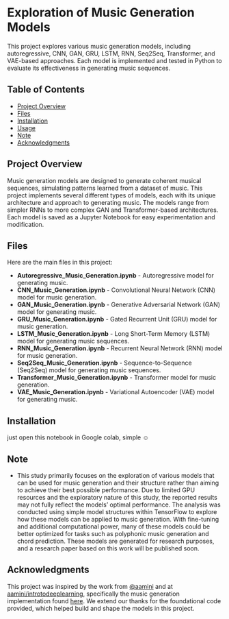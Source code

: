 # Exploration of Music Generation Models

This project explores various music generation models, including autoregressive, CNN, GAN, GRU, LSTM, RNN, Seq2Seq, Transformer, and VAE-based approaches. Each model is implemented and tested in Python to evaluate its effectiveness in generating music sequences. 

## Table of Contents
- [Project Overview](#project-overview)
- [Files](#files)
- [Installation](#installation)
- [Usage](#usage)
- [Note](#note)
- [Acknowledgments](#acknowledgments)

## Project Overview

Music generation models are designed to generate coherent musical sequences, simulating patterns learned from a dataset of music. This project implements several different types of models, each with its unique architecture and approach to generating music. The models range from simpler RNNs to more complex GAN and Transformer-based architectures. Each model is saved as a Jupyter Notebook for easy experimentation and modification.

## Files

Here are the main files in this project:

- **Autoregressive_Music_Generation.ipynb** - Autoregressive model for generating music.
- **CNN_Music_Generation.ipynb** - Convolutional Neural Network (CNN) model for music generation.
- **GAN_Music_Generation.ipynb** - Generative Adversarial Network (GAN) model for generating music.
- **GRU_Music_Generation.ipynb** - Gated Recurrent Unit (GRU) model for music generation.
- **LSTM_Music_Generation.ipynb** - Long Short-Term Memory (LSTM) model for generating music sequences.
- **RNN_Music_Generation.ipynb** - Recurrent Neural Network (RNN) model for music generation.
- **Seq2Seq_Music_Generation.ipynb** - Sequence-to-Sequence (Seq2Seq) model for generating music sequences.
- **Transformer_Music_Generation.ipynb** - Transformer model for music generation.
- **VAE_Music_Generation.ipynb** - Variational Autoencoder (VAE) model for generating music.

## Installation
just open this notebook in Google colab, simple ☺️

## Note 
- This study primarily focuses on the exploration of various models that can be used for music generation and their structure rather than aiming to achieve their best possible performance. Due to limited GPU resources and the exploratory nature of this study, the reported results may not fully reflect the models’ optimal performance. The analysis was conducted using simple model structures within TensorFlow to explore how these models can be applied to music generation. With fine-tuning and additional computational power, many of these models could be better optimized for tasks such as polyphonic music generation and chord prediction. These models are generated for research purposes, and a research paper based on this work will be published soon.

## Acknowledgments
This project was inspired by the work from [@aamini](https://github.com/aamini) and at [aamini/introtodeeplearning](https://github.com/aamini/introtodeeplearning), specifically the music generation implementation found [here](https://github.com/aamini/introtodeeplearning/blob/master/lab1/Part2_Music_Generation.ipynb). We extend our thanks for the foundational code provided, which helped build and shape the models in this project.
